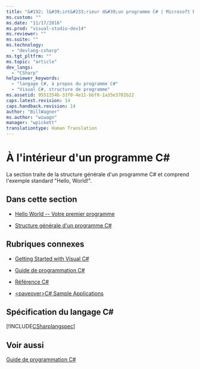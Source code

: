 ```yaml
---
title: "&#192; l&#39;int&#233;rieur d&#39;un programme C# | Microsoft Docs"
ms.custom: ""
ms.date: "11/17/2016"
ms.prod: "visual-studio-dev14"
ms.reviewer: ""
ms.suite: ""
ms.technology: 
  - "devlang-csharp"
ms.tgt_pltfrm: ""
ms.topic: "article"
dev_langs: 
  - "CSharp"
helpviewer_keywords: 
  - "langage C#, à propos du programme C#"
  - "Visual C#, structure de programme"
ms.assetid: 9551354b-33f0-4e11-bbf0-1a35e3702b22
caps.latest.revision: 14
caps.handback.revision: 14
author: "BillWagner"
ms.author: "wiwagn"
manager: "wpickett"
translationtype: Human Translation
---
```

# &#192; l&#39;int&#233;rieur d&#39;un programme C#
La section traite de la structure générale d'un programme C\# et comprend l'exemple standard "Hello, World\!".  
  
## Dans cette section  
  
-   [Hello World \-\- Votre premier programme](../../../csharp/programming-guide/inside-a-program/hello-world-your-first-program.md)  
  
-   [Structure générale d'un programme C\#](../../../csharp/programming-guide/inside-a-program/general-structure-of-a-csharp-program.md)  
  
## Rubriques connexes  
  
-   [Getting Started with Visual C\#](../../../csharp/getting-started/getting-started-with-csharp.md)  
  
-   [Guide de programmation C\#](../../../csharp/programming-guide/index.md)  
  
-   [Référence C\#](../../../csharp/language-reference/index.md)  
  
-   [\<paveover\>C\# Sample Applications](http://msdn.microsoft.com/fr-fr/9a9d7aaa-51d3-4224-b564-95409b0f3e15)  
  
## Spécification du langage C\#  
 [!INCLUDE[CSharplangspec](../../../csharp/language-reference/keywords/includes/csharplangspec_md.md)]  
  
## Voir aussi  
 [Guide de programmation C\#](../../../csharp/programming-guide/index.md)
